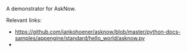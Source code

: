 A demonstrator for AskNow.

Relevant links:
* https://github.com/jankohoener/asknow/blob/master/python-docs-samples/appengine/standard/hello_world/asknow.py
* 
